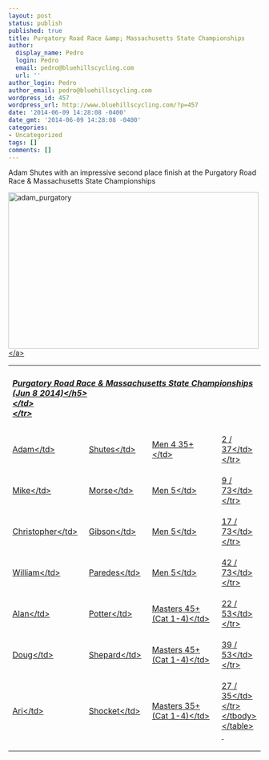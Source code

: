 ```yaml
---
layout: post
status: publish
published: true
title: Purgatory Road Race &amp; Massachusetts State Championships
author:
  display_name: Pedro
  login: Pedro
  email: pedro@bluehillscycling.com
  url: ''
author_login: Pedro
author_email: pedro@bluehillscycling.com
wordpress_id: 457
wordpress_url: http://www.bluehillscycling.com/?p=457
date: '2014-06-09 14:28:08 -0400'
date_gmt: '2014-06-09 14:28:08 -0400'
categories:
- Uncategorized
tags: []
comments: []
---
```

<p>Adam Shutes with an impressive second place finish at the Purgatory Road Race &amp; Massachusetts State Championships</p>
<p><a href="http:&#47;&#47;www.bluehillscycling.com&#47;BHCC-3&#47;wp-content&#47;uploads&#47;2014&#47;06&#47;adam_purgatory.jpg"><img class="alignnone size-full wp-image-458" alt="adam_purgatory" src="http:&#47;&#47;www.bluehillscycling.com&#47;BHCC-3&#47;wp-content&#47;uploads&#47;2014&#47;06&#47;adam_purgatory.jpg" width="500" height="312" &#47;><&#47;a></p>
<table class="datatable1" width="100%">
<tbody>
<tr>
<td class="headerrow3" colspan="5">
<h5>Purgatory Road Race &amp; Massachusetts State Championships (Jun 8 2014)<&#47;h5><br />
<&#47;td><br />
<&#47;tr></p>
<tr class="datarow1">
<td>Adam<&#47;td></p>
<td>Shutes<&#47;td></p>
<td>Men 4 35+<&#47;td></p>
<td width="70px">2 &#47; 37<&#47;td><br />
<&#47;tr></p>
<tr class="datarow2">
<td>Mike<&#47;td></p>
<td>Morse<&#47;td></p>
<td>Men 5<&#47;td></p>
<td width="70px">9 &#47; 73<&#47;td><br />
<&#47;tr></p>
<tr class="datarow1">
<td>Christopher<&#47;td></p>
<td>Gibson<&#47;td></p>
<td>Men 5<&#47;td></p>
<td width="70px">17 &#47; 73<&#47;td><br />
<&#47;tr></p>
<tr class="datarow2">
<td>William<&#47;td></p>
<td>Paredes<&#47;td></p>
<td>Men 5<&#47;td></p>
<td width="70px">42 &#47; 73<&#47;td><br />
<&#47;tr></p>
<tr class="datarow1">
<td>Alan<&#47;td></p>
<td>Potter<&#47;td></p>
<td>Masters 45+ (Cat 1-4)<&#47;td></p>
<td width="70px">22 &#47; 53<&#47;td><br />
<&#47;tr></p>
<tr class="datarow2">
<td>Doug<&#47;td></p>
<td>Shepard<&#47;td></p>
<td>Masters 45+ (Cat 1-4)<&#47;td></p>
<td width="70px">39 &#47; 53<&#47;td><br />
<&#47;tr></p>
<tr class="datarow1">
<td>Ari<&#47;td></p>
<td>Shocket<&#47;td></p>
<td>Masters 35+ (Cat 1-4)<&#47;td></p>
<td width="70px">27 &#47; 35<&#47;td><br />
<&#47;tr><br />
<&#47;tbody><br />
<&#47;table><br />
&nbsp;</p>
